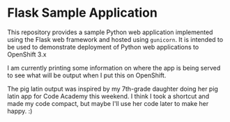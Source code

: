 # Flask Sample Application

This repository provides a sample Python web application implemented using the Flask web framework and hosted using ``gunicorn``. It is intended to be used to demonstrate deployment of Python web applications to OpenShift 3.x

I am currently printing some information on where the app is being served to see what will be output when I put this on OpenShift.

The pig latin output was inspired by my 7th-grade daughter doing her pig latin app for Code Academy this weekend. I think I took a shortcut and made my code compact, but maybe I'll use her code later to make her happy. :)